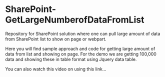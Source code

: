 # SharePoint-GetLargeNumberofDataFromList
Repository for SharePoint solution where one can pull large amount of data from SharePoint list to show on page or webpart. 

Here you will find sample approach and code for getting large amount of data from list and showing on page. For the demo we are getting 100,000 data and showing these in table format using Jquery data table.

You can also watch this video on using this link...
